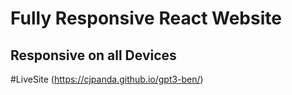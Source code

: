 # Fully Responsive React Website 
## Responsive on all Devices 
#LiveSite 
(https://cjpanda.github.io/gpt3-ben/)



